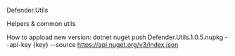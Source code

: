 Defender.Utils

Helpers & common utils

How to appload new version:
dotnet nuget push Defender.Utils.1.0.5.nupkg --api-key {key} --source https://api.nuget.org/v3/index.json
